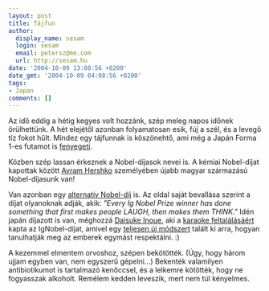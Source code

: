 ```yaml
---
layout: post
title: Tájfun
author:
  display_name: sesam
  login: sesam
  email: petersz@me.com
  url: http://sesam.hu
date: '2004-10-09 13:08:56 +0200'
date_gmt: '2004-10-09 04:08:56 +0200'
tags:
- Japan
comments: []
---
```


Az idő eddig a hétig kegyes volt hozzánk, szép meleg napos időnek örülhettünk. A hét elejétől azonban folyamatosan esik, fúj a szél, és a levegő tíz fokot hűlt. Mindez egy tájfunnak is köszönehtő, ami még a Japán Forma 1-es futamot is [fenyegeti](http://index.hu/sport/forma1/tajfun221008).

Közben szép lassan érkeznek a Nobel-díjasok nevei is. A kémiai Nobel-díjat kapottak között [Avram Hershko](http://nobelprize.org/chemistry/laureates/2004) személyében újabb magyar származású Nobel-díjasunk van!

Van azonban egy [alternatív Nobel-díj](http://www.improb.com/ig/ig-pastwinners.html#ig2004) is. Az oldal saját bevallása szerint a díjat olyanoknak adják, akik: _"Every Ig Nobel Prize winner has done something that first makes people LAUGH, then makes them THINK."_ Idén japán díjazott is van, méghozzá [Daisuke Inoue](http://www.inouej1.com/syuzai.html), aki a [karaoke feltalálásáért](http://www.time.com/time/asia/asia/magazine/1999/990823/inoue1.html) kapta az IgNobel-díjat, amivel egy [teljesen új módszert](http://www.npr.org/templates/story/story.php?storyId=4057291) talált ki arra, hogyan tanulhatják meg az emberek egymást respektálni. :)

A kezemmel elmentem orvoshoz, szépen bekötötték. (Úgy, hogy három ujjam egyben van, nem egyszerű gépelni...) Bekenték valamilyen antibiotikumot is tartalmazó kenőccsel, és a lelkemre kötötték, hogy ne fogyasszak alkoholt. Remélem kedden leveszik, mert nem túl kényelmes.
